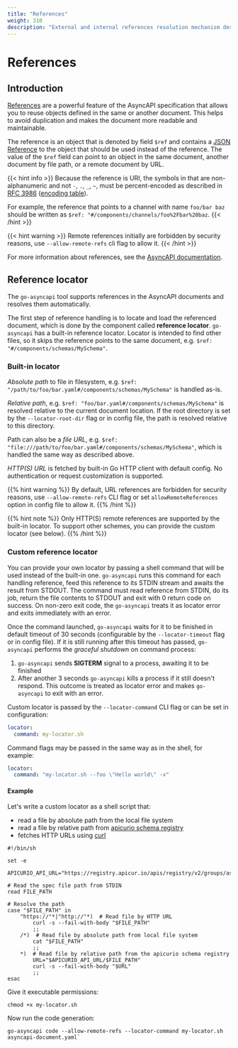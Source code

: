 ```yaml
---
title: "References"
weight: 310
description: "External and internal references resolution mechanism description" 
---
```


# References

## Introduction

[References](https://www.asyncapi.com/docs/concepts/asyncapi-document/reusable-parts) are a powerful feature of the 
AsyncAPI specification that allows you to reuse objects defined in the same or another document. 
This helps to avoid duplication and makes the document more readable and maintainable.

The reference is an object that is denoted by field `$ref` and contains a 
[JSON Reference](https://tools.ietf.org/html/draft-pbryan-zyp-json-ref-03) to the object that should be used instead of the reference.
The value of the `$ref` field can point to an object in the same document, another document by file path, or a remote document by URL.

{{< hint info >}}
Because the reference is URI, the symbols in that are non-alphanumeric and not `-`, `.`, `_`, `~`, must be 
percent-encoded as described in [RFC 3986](https://tools.ietf.org/html/rfc3986#section-2.1)
([encoding table](https://www.w3schools.com/tags/ref_urlencode.ASP)).

For example, the reference that points to a channel with name `foo/bar baz` should be written as
`$ref: "#/components/channels/foo%2Fbar%20baz`.
{{< /hint >}}

{{< hint warning >}}
Remote references initially are forbidden by security reasons, use `--allow-remote-refs` cli flag to allow it.
{{< /hint >}}

For more information about references, see the 
[AsyncAPI documentation](https://www.asyncapi.com/docs/concepts/asyncapi-document/reusable-parts).

## Reference locator

The `go-asyncapi` tool supports references in the AsyncAPI documents and resolves them automatically.

The first step of reference handling is to locate and load the referenced document, which is done by the 
component called **reference locator**. `go-asyncapi` has a built-in reference locator. 
Locator is intended to find other files, so it skips the reference points to the same document, e.g. 
`$ref: "#/components/schemas/MySchema"`.

### Built-in locator

*Absolute path* to file in filesystem, e.g. `$ref: "/path/to/foo/bar.yaml#/components/schemas/MySchema"` is handled as-is.

*Relative path*, e.g. `$ref: "foo/bar.yaml#/components/schemas/MySchema"` is resolved relative to the current document location. 
If the root directory is set by the `--locator-root-dir` flag or in config file, the path is resolved relative to this directory.

Path can also be a *file URL*, e.g. `$ref: "file:///path/to/foo/bar.yaml#/components/schemas/MySchema"`, which is 
handled the same way as described above.

*HTTP(S) URL* is fetched by built-in Go HTTP client with default config. No authentication or request customization is supported.

{{% hint warning %}}
By default, URL references are forbidden for security reasons, use `--allow-remote-refs` CLI flag or set 
`allowRemoteReferences` option in config file to allow it.
{{% /hint %}}

{{% hint note %}}
Only HTTP(S) remote references are supported by the built-in locator. To support other schemes, you can provide the custom
locator (see below).
{{% /hint %}}

### Custom reference locator

You can provide your own locator by passing a shell command that will be used instead of the built-in one.
`go-asyncapi` runs this command for each handling reference, feed this reference to its STDIN stream and awaits the result from STDOUT.
The command must read reference from STDIN, do its job, return the file contents to STDOUT and exit with 0 return code 
on success. On non-zero exit code, the `go-asyncapi` treats it as locator error and exits immediately with an error.

Once the command launched, `go-asyncapi` waits for it to be finished in default timeout of 30 seconds (configurable by the
`--locator-timeout` flag or in config file). If it is still running after this timeout has passed, 
`go-asyncapi` performs the *graceful shutdown* on command process:

1. `go-asyncapi` sends **SIGTERM** signal to a process, awaiting it to be finished
2. After another 3 seconds `go-asyncapi` kills a process if it still doesn't respond. This outcome is treated as 
   locator error and makes `go-asyncapi` to exit with an error.

Custom locator is passed by the `--locator-command` CLI flag or can be set in configuration:

```yaml
locator:
  command: my-locator.sh
```

Command flags may be passed in the same way as in the shell, for example:

```yaml
locator:
  command: "my-locator.sh --foo \"Hello world\" -x"
```

#### Example

Let's write a custom locator as a shell script that:

* read a file by absolute path from the local file system
* read a file by relative path from [apicurio schema registry](https://www.apicur.io/registry/)
* fetches HTTP URLs using [curl](https://curl.se/)

```shell
#!/bin/sh

set -e

APICURIO_API_URL="https://registry.apicur.io/apis/registry/v2/groups/asyncapi/artifacts"

# Read the spec file path from STDIN
read FILE_PATH

# Resolve the path
case "$FILE_PATH" in
    "https://"*|"http://"*)  # Read file by HTTP URL
        curl -s --fail-with-body "$FILE_PATH"
        ;;
    /*)  # Read file by absolute path from local file system
        cat "$FILE_PATH"
        ;;
    *)  # Read file by relative path from the apicurio schema registry
        URL="$APICURIO_API_URL/$FILE_PATH"
        curl -s --fail-with-body "$URL"
        ;;
esac
```

Give it executable permissions:

```shell
chmod +x my-locator.sh
```

Now run the code generation:

```shell
go-asyncapi code --allow-remote-refs --locator-command my-locator.sh asyncapi-document.yaml`
```
